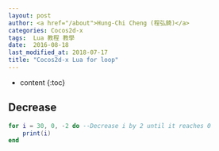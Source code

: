 ```yaml
---
layout: post
author: <a href="/about">Hung-Chi Cheng (程弘錡)</a>
categories: Cocos2d-x
tags:  Lua 教程 教學 
date:  2016-08-18
last_modified_at: 2018-07-17
title: "Cocos2d-x Lua for loop"
---
```

<!--                Title 的建議最大長度                   -->

* content
{:toc}


## Decrease
```lua
for i = 30, 0, -2 do --Decrease i by 2 until it reaches 0
	print(i)
end
```